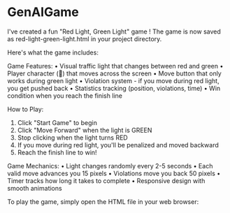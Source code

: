 # GenAIGame

I've created a fun "Red Light, Green Light" game ! The game is now saved as red-light-green-light.html in your project directory.

Here's what the game includes:

Game Features:
• Visual traffic light that changes between red and green
• Player character (🏃) that moves across the screen
• Move button that only works during green light
• Violation system - if you move during red light, you get pushed back
• Statistics tracking (position, violations, time)
• Win condition when you reach the finish line

How to Play:
1. Click "Start Game" to begin
2. Click "Move Forward" when the light is GREEN
3. Stop clicking when the light turns RED
4. If you move during red light, you'll be penalized and moved backward
5. Reach the finish line to win!

Game Mechanics:
• Light changes randomly every 2-5 seconds
• Each valid move advances you 15 pixels
• Violations move you back 50 pixels
• Timer tracks how long it takes to complete
• Responsive design with smooth animations

To play the game, simply open the HTML file in your web browser:
